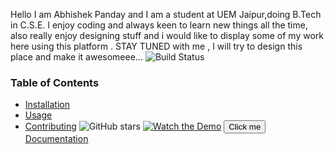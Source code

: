 Hello I am Abhishek Panday and I am a student at UEM Jaipur,doing B.Tech in C.S.E.
I enjoy coding and always keen to learn new things all the time,
also really enjoy designing stuff and i would like to display some of my work here using this platform .
STAY TUNED with me , I will try to design this place and make it awesomeee...
![Build Status](https://img.shields.io/travis/username/repo.svg)
### Table of Contents
- [Installation](#installation)
- [Usage](#usage)
- [Contributing](#contributing)
![GitHub stars](https://img.shields.io/github/stars/username/repo.svg?style=social)
[![Watch the Demo](https://img.youtube.com/vi/VIDEO_ID/0.jpg)](https://www.youtube.com/watch?v=VIDEO_ID)
<button onclick="alert('Hello, World!')">Click me</button>
[Documentation](https://example.com/docs)

